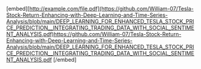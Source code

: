 [embed][http://example.com/file.pdf](https://github.com/William-07/Tesla-Stock-Return-Enhancing-with-Deep-Learning-and-Time-Series-Analysis/blob/main/DEEP_LEARNING_FOR_ENHANCED_TESLA_STOCK_PRICE_PREDICTION__INTEGRATING_TRADING_DATA_WITH_SOCIAL_SENTIMENT_ANALYSIS.pdf)https://github.com/William-07/Tesla-Stock-Return-Enhancing-with-Deep-Learning-and-Time-Series-Analysis/blob/main/DEEP_LEARNING_FOR_ENHANCED_TESLA_STOCK_PRICE_PREDICTION__INTEGRATING_TRADING_DATA_WITH_SOCIAL_SENTIMENT_ANALYSIS.pdf [/embed]
